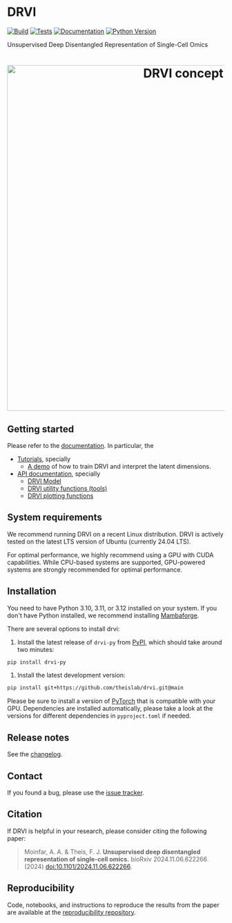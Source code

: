 # DRVI

[![Build][badge-build]][link-build]
[![Tests][badge-tests]][link-tests]
[![Documentation][badge-docs]][link-docs]
[![Python Version][badge-pyver]][link-pypi]

[badge-build]: https://github.com/theislab/drvi/actions/workflows/build.yaml/badge.svg
[badge-tests]: https://github.com/theislab/drvi/actions/workflows/test.yaml/badge.svg
[link-build]: https://github.com/theislab/drvi/actions/workflows/build.yaml
[link-tests]: https://github.com/theislab/drvi/actions/workflows/test.yaml
[badge-docs]: https://img.shields.io/readthedocs/drvi/latest.svg?label=Read%20the%20Docs
[badge-pyver]: https://img.shields.io/pypi/pyversions/drvi-py

Unsupervised Deep Disentangled Representation of Single-Cell Omics

<h1 align="center">
    <picture>
        <source srcset="https://raw.githubusercontent.com/theislab/DRVI/main/.github/misc/concept.svg">
        <img width="800" src="https://raw.githubusercontent.com/theislab/DRVI/main/.github/misc/concept.svg" alt="DRVI concept">
    </picture>
</h1>

## Getting started

Please refer to the [documentation][link-docs]. In particular, the

-   [Tutorials][link-tutorials], specially
    -   [A demo](https://drvi.readthedocs.io/latest/notebooks/general_pipeline.html) of how to train DRVI and interpret the latent dimensions.
-   [API documentation][link-api], specially
    -   [DRVI Model](https://drvi.readthedocs.io/latest/api/generated/drvi.model.DRVI.html)
    -   [DRVI utility functions (tools)](https://drvi.readthedocs.io/latest/api/tools.html)
    -   [DRVI plotting functions](https://drvi.readthedocs.io/latest/api/plotting.html)

## System requirements

We recommend running DRVI on a recent Linux distribution.
DRVI is actively tested on the latest LTS version of Ubuntu (currently 24.04 LTS).

[//]: # "TODO: remove ubuntu version later"

For optimal performance, we highly recommend using a GPU with CUDA capabilities.
While CPU-based systems are supported, GPU-powered systems are strongly recommended for optimal performance.

## Installation

You need to have Python 3.10, 3.11, or 3.12 installed on your system. If you don't have
Python installed, we recommend installing [Mambaforge](https://github.com/conda-forge/miniforge#mambaforge).

There are several options to install drvi:

[//]: # "TODO: remove install time!"

1. Install the latest release of `drvi-py` from [PyPI][link-pypi], which should take around two minutes:

```bash
pip install drvi-py
```

1. Install the latest development version:

```bash
pip install git+https://github.com/theislab/drvi.git@main
```

Please be sure to install a version of [PyTorch][pytorch-home] that is compatible with your GPU.
Dependencies are installed automatically, please take a look at the versions for different dependencies in `pyproject.toml` if needed.

[pytorch-home]: https://pytorch.org/

## Release notes

See the [changelog][changelog].

## Contact

[//]: # "TODO: make clear where to ask questions:"
[//]: # "For questions and help requests, you can reach out in the [scverse discourse][scverse-discourse]."

If you found a bug, please use the [issue tracker][issue-tracker].

## Citation

If DRVI is helpful in your research, please consider citing the following paper:

> Moinfar, A. A. & Theis, F. J.
> **Unsupervised deep disentangled representation of single-cell omics.**
> bioRxiv 2024.11.06.622266 (2024) [doi:10.1101/2024.11.06.622266](https://doi.org/10.1101/2024.11.06.622266).

## Reproducibility

Code, notebooks, and instructions to reproduce the results from the paper are available at the [reproducibility repository][repr-repo].

[repr-repo]: https://github.com/theislab/drvi_reproducibility
[issue-tracker]: https://github.com/theislab/drvi/issues
[changelog]: https://drvi.readthedocs.io/latest/changelog.html
[link-docs]: https://drvi.readthedocs.io
[link-api]: https://drvi.readthedocs.io/latest/api/index.html
[link-tutorials]: https://drvi.readthedocs.io/latest/tutorials.html
[link-pypi]: https://pypi.org/project/drvi-py

